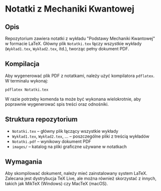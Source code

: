# Notatki z Mechaniki Kwantowej

## Opis
Repozytorium zawiera notatki z wykładu "Podstawy Mechaniki Kwantowej" w formacie LaTeX. Główny plik `Notatki.tex` łączy wszystkie wykłady (`Wykład1.tex`, `Wykład2.tex`, itd.), tworząc pełny dokument PDF.

## Kompilacja
Aby wygenerować plik PDF z notatkami, należy użyć kompilatora `pdflatex`. W terminalu wykonaj:

```bash
pdflatex Notatki.tex
```

W razie potrzeby komenda ta może być wykonana wielokrotnie, aby poprawnie wygenerować spis treści oraz odnośniki.

## Struktura repozytorium
- `Notatki.tex` – główny plik łączący wszystkie wykłady
- `Wykład1.tex`, `Wykład2.tex`, ... – poszczególne pliki z treścią wykładów
- `Notatki.pdf` – wynikowy dokument PDF
- `images/` – katalog na pliki graficzne używane w notatkach

## Wymagania
Aby skompilować dokument, należy mieć zainstalowany system LaTeX. Zalecana jest dystrybucja TeX Live, ale można również skorzystać z innych, takich jak MikTeX (Windows) czy MacTeX (macOS).

